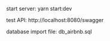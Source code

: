 start server: yarn start:dev

test API: http://localhost:8080/swagger

database import file: db_airbnb.sql
